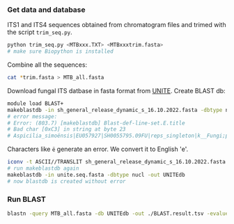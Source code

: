 ### Get data and database
ITS1 and ITS4 sequences obtained from chromatogram files and trimed with the script `trim_seq.py`.
```bash
python trim_seq.py <MTBxxx.TXT> <MTBxxxtrim.fasta>
# make sure Biopython is installed
```

Combine all the sequences:
```bash
cat *trim.fasta > MTB_all.fasta
```

Download fungal ITS datbase in fasta format from [UNITE](https://unite.ut.ee/). Create BLAST db:
```bash
module load BLAST+
makeblastdb -in sh_general_release_dynamic_s_16.10.2022.fasta -dbtype nucl -out UNITEdb
# error message:
# Error: (803.7) [makeblastdb] Blast-def-line-set.E.title
# Bad char [0xC3] in string at byte 23
# Aspicilia_simoënsis|EU057927|SH0055795.09FU|reps_singleton|k__Fungi;p__Ascomycota;c__Lecanoromycetes;o__Pertusariales;f__Megasporaceae;g__Aspicilia;s__Aspicilia_simoënsis
```
Characters like `ë` generate an error. We convert it to English 'e'. 
```bash
iconv -t ASCII//TRANSLIT sh_general_release_dynamic_s_16.10.2022.fasta > unite.seq.fasta
# run makeblastdb again
makeblastdb -in unite.seq.fasta -dbtype nucl -out UNITEdb
# now blastdb is created without error
```
### Run BLAST
```bash
blastn -query MTB_all.fasta -db UNITEdb -out ./BLAST.result.tsv -evalue 1e-10 -outfmt 6 -max_target_seqs 1
```

